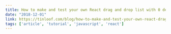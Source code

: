```yaml
---
title: How to make and test your own React drag and drop list with 0 dependencies
date: "2018-12-01"
link: https://tinloof.com/blog/how-to-make-and-test-your-own-react-drag-and-drop-list-with-0-dependencies/
tags: ['article', 'tutorial', 'javascript', 'react']
---
```


